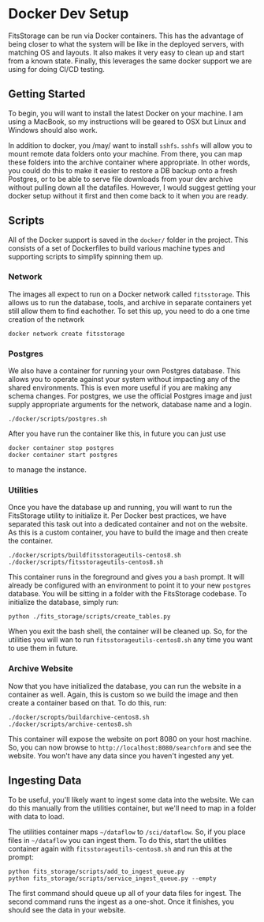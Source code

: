 # Docker Dev Setup

FitsStorage can be run via Docker containers.  This has the advantage of being closer to
what the system will be like in the deployed servers, with matching OS and layouts.  It
also makes it very easy to clean up and start from a known state.  Finally, this leverages
the same docker support we are using for doing CI/CD testing.

## Getting Started

To begin, you will want to install the latest Docker on your machine.  I am using a
MacBook, so my instructions will be geared to OSX but Linux and Windows should also 
work.

In addition to docker, you /may/ want to install `sshfs`.  `sshfs` will allow you to
mount remote data folders onto your machine.  From there, you can map these folders
into the archive container where appropriate.  In other words, you could do this to
make it easier to restore a DB backup onto a fresh Postgres, or to be able to serve
file downloads from your dev archive without pulling down all the datafiles.
However, I would suggest getting your docker setup without it first and then come
back to it when you are ready.

## Scripts

All of the Docker support is saved in the `docker/` folder in the project.  This consists
of a set of Dockerfiles to build various machine types and supporting scripts to
simplify spinning them up.

### Network

The images all expect to run on a Docker network called `fitsstorage`.  This allows us to 
run the database, tools, and archive in separate containers yet still allow them to find
eachother.  To set this up, you need to do a one time creation of the network

```
docker network create fitsstorage
```

### Postgres

We also have a container for running your own Postgres database.  This allows you to 
operate against your system without impacting any of the shared environments.  This is
even more useful if you are making any schema changes.  For postgres, we use the
official Postgres image and just supply appropriate arguments for the network, database
name and a login.

```shell script
./docker/scripts/postgres.sh
```

After you have run the container like this, in future you can just use

```shell script
docker container stop postgres
docker container start postgres
```

to manage the instance.

### Utilities

Once you have the database up and running, you will want to run the FitsStorage 
utility to initialize it.  Per Docker best practices, we have separated this task
out into a dedicated container and not on the website.  As this is a custom
container, you have to build the image and then create the container.

```shell script
./docker/scripts/buildfitsstorageutils-centos8.sh
./docker/scripts/fitsstorageutils-centos8.sh
```

This container runs in the foreground and gives you a `bash` prompt.  It will
already be configured with an environment to point it to your new `postgres`
database.  You will be sitting in a folder with the FitsStorage codebase.
To initialize the database, simply run:

```shell script
python ./fits_storage/scripts/create_tables.py
```

When you exit the bash shell, the container will be cleaned up.  So, for the
utilities you will wan to run `fitsstorageutils-centos8.sh` any time you want
to use them in future.

### Archive Website

Now that you have initialized the database, you can run the website in a
container as well.  Again, this is custom so we build the image and then
create a container based on that.  To do this, run:

```shell script
./docker/scropts/buildarchive-centos8.sh
./docker/scripts/archive-centos8.sh
```

This container will expose the website on port 8080 on your host machine.
So, you can now browse to `http://localhost:8080/searchform` and see
the website.  You won't have any data since you haven't ingested any yet.

## Ingesting Data

To be useful, you'll likely want to ingest some data into the website.  We
can do this manually from the utilities container, but we'll need to 
map in a folder with data to load.

The utilities container maps `~/dataflow` to `/sci/dataflow`.  So, if
you place files in `~/dataflow` you can ingest them.  To do this, start
the utilities container again with `fitsstorageutils-centos8.sh` and
run this at the prompt:

```shell script
python fits_storage/scripts/add_to_ingest_queue.py
python fits_storage/scripts/service_ingest_queue.py --empty
```

The first command should queue up all of your data files for ingest.  The
second command runs the ingest as a one-shot.  Once it finishes, you should
see the data in your website.
